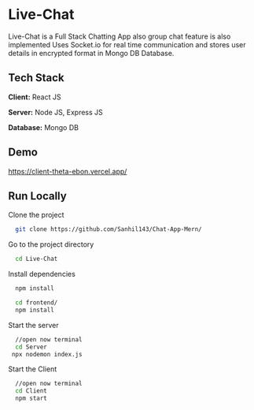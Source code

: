 
# Live-Chat

Live-Chat is a Full Stack Chatting App also group chat feature is also implemented
Uses Socket.io for real time communication and stores user details in encrypted format in Mongo DB Database.
## Tech Stack

**Client:** React JS

**Server:** Node JS, Express JS

**Database:** Mongo DB
  
## Demo

https://client-theta-ebon.vercel.app/

## Run Locally

Clone the project

```bash
  git clone https://github.com/Sanhil143/Chat-App-Mern/
```

Go to the project directory

```bash
  cd Live-Chat
```

Install dependencies

```bash
  npm install
```

```bash
  cd frontend/
  npm install
```

Start the server

```bash
  //open now terminal
  cd Server
 npx nodemon index.js
```
Start the Client

```bash
  //open now terminal
  cd Client
  npm start
```




  
